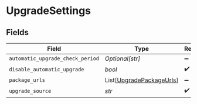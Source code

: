 # UpgradeSettings


## Fields

| Field                                                                 | Type                                                                  | Required                                                              | Description                                                           |
| --------------------------------------------------------------------- | --------------------------------------------------------------------- | --------------------------------------------------------------------- | --------------------------------------------------------------------- |
| `automatic_upgrade_check_period`                                      | *Optional[str]*                                                       | :heavy_minus_sign:                                                    | N/A                                                                   |
| `disable_automatic_upgrade`                                           | *bool*                                                                | :heavy_check_mark:                                                    | N/A                                                                   |
| `package_urls`                                                        | List[[UpgradePackageUrls](../../models/shared/upgradepackageurls.md)] | :heavy_minus_sign:                                                    | N/A                                                                   |
| `upgrade_source`                                                      | *str*                                                                 | :heavy_check_mark:                                                    | N/A                                                                   |
